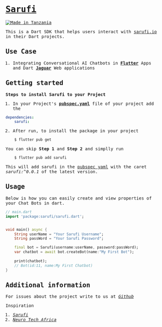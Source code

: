 <samp>

# [Sarufi](https://pub.dev/packages/sarufi/)

[![Made in Tanzania](https://img.shields.io/badge/made%20in-tanzania-008751.svg?style=flat-square)](https://github.com/Tanzania-Developers-Community/made-in-tanzania)

This is a Dart SDK that helps users interact with [sarufi.io](https://docs.sarufi.io) in their Dart projects. 


## Use Case

1. Integrating Conversational AI Chatbots in [**Flutter**](https://github.com/flutter/flutter) Apps and Dart [**Jaguar**](https://github.com/Jaguar-dart/jaguar) Web applications

## Getting started
**Steps to install Sarufi to your Project**

1. In your Project's [**pubspec.yaml**]() file of your project add the


```yaml
dependencies:
    sarufi:
```
2. After run, to install the package in your project

```bash
    $ flutter pub get
```
You can skip **Step 1** and **Step 2** and simplly run 

```bash
    $ flutter pub add sarufi
```
This will add sarufi in the [pubspec yaml]() with the caret *sarufi:^0.0.1* of the latest version.

## Usage
Below is how you can easily create and view properties of your Chat Bots in dart.

```dart
// main.dart
import 'package:sarufi/sarufi.dart';


void main() async {
    String userName = "Your Sarufi Username";
    String passWord = "Your Sarufi Password";

    final bot = Sarufi(username:userName, password:passWord);
    var chatbot = await bot.createBot(name:"My First Bot");
    
    print(chatbot);
    // Bot(id:11, name:My First Chatbot)
}
```

## Additional information

For issues about the project write to us at [*Github*](https://github.com/kalokola/sarufi)

Inspiration

1. [*Sarufi*](https://docs.saufi.io/)
2. [*Neuro Tech Africa*](https://neurotech.africa/)